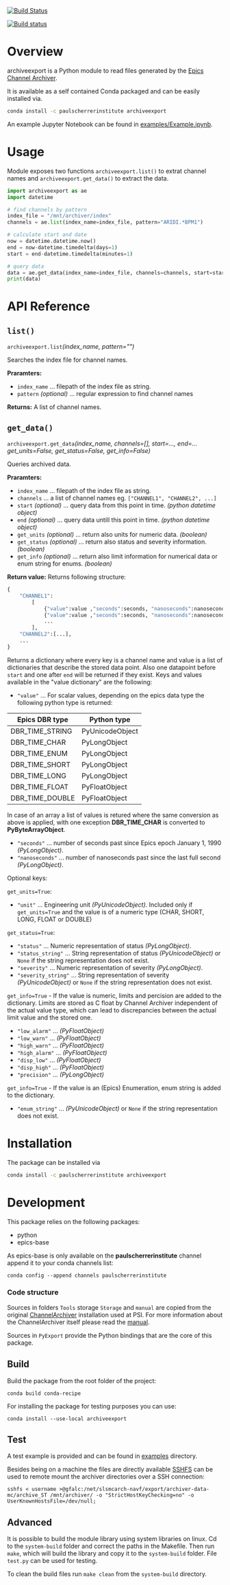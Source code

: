 [![Build Status](https://travis-ci.org/paulscherrerinstitute/archiveexport.svg?branch=master)](https://travis-ci.org/paulscherrerinstitute/archiveexport)

[![Build status](https://ci.appveyor.com/api/projects/status/311o0resbpy14wkx?svg=true)](https://ci.appveyor.com/project/simongregorebner/archiveexport)

# Overview

archiveexport is a Python module to read files generated by the [Epics Channel Archiver](https://ics-web.sns.ornl.gov/kasemir/archiver/). 

It is available as a self contained Conda packaged and can be easily installed via. 

```bash
conda install -c paulscherrerinstitute archiveexport
```

An example Jupyter Notebook can be found in [examples/Example.ipynb](examples/Example.ipynb).

# Usage

Module exposes two functions `archiveexport.list()` to extrat channel names and `archiveexport.get_data()` to extract the data. 


```python
import archiveexport as ae
import datetime

# find channels by pattern
index_file = "/mnt/archiver/index"
channels = ae.list(index_name=index_file, pattern="ARIDI.*BPM1")

# calculate start and date
now = datetime.datetime.now()
end = now-datetime.timedelta(days=1)
start = end-datetime.timedelta(minutes=1)

# query data
data = ae.get_data(index_name=index_file, channels=channels, start=start, end=end, get_units=True, get_status=True, get_info=True)
print(data)
```

# API Reference

## `list()`

`archiveexport.list`*(index_name, pattern="")*

Searches the index file for channel names.

**Praramters:**                                                                                                
* `index_name` ... filepath of the index file as string.
* `pattern` *(optional)* ... regular expression to find channel names

**Returns:** A list of channel names.

## `get_data()`

`archiveexport.get_data`*(index_name, channels=[], start=..., end=... get_units=False, get_status=False, get_info=False)*

Queries archived data.

**Praramters:**                                                                                                
* `index_name` ... filepath of the index file as string.
* `channels`   ... a list of channel names eg. `["CHANNEL1", "CHANNEL2", ...]`
* `start` *(optional)* ... query data from this point in time. *(python datetime object)* 
* `end`   *(optional)* ... query data untill this point in time. *(python datetime object)* 
* `get_units`   *(optional)* ... return also units for numeric data. *(boolean)*
* `get_status`  *(optional)* ... return also status and severity information. *(boolean)* 
* `get_info`    *(optional)* ... return also limit information for numerical data or enum string for enums. *(boolean)* 

**Return value:**
Returns following structure:
```python
{
    "CHANNEL1": 
        [
            {"value":value ,"seconds":seconds, "nanoseconds":nanoseconds, "unit":"unit", ...}
            {"value":value ,"seconds":seconds, "nanoseconds":nanoseconds, ...}
            ...
        ],
    "CHANNEL2":[...],
    ...
}   
```

Returns a dictionary where every key is a channel name and value is a list of dictionaries that describe the stored data point. Also one datapoint before `start` and one after `end` will be returned if they exist. Keys and values available in the "value dictionary" are the following:

* `"value"` ... For scalar values, depending on the epics data type the following python type is returned:

| Epics DBR type  | Python type     | 
| --------------- | --------------- | 
| DBR_TIME_STRING | PyUnicodeObject |
| DBR_TIME_CHAR   | PyLongObject   |
| DBR_TIME_ENUM   | PyLongObject   |
| DBR_TIME_SHORT  | PyLongObject   |
| DBR_TIME_LONG   | PyLongObject   |
| DBR_TIME_FLOAT  | PyFloatObject   |
| DBR_TIME_DOUBLE | PyFloatObject   |

In case of an array a list of values is retured where the same conversion as above is applied, with one exception **DBR_TIME_CHAR** is converted to **PyByteArrayObject**.
    
* `"seconds"` ... number of seconds past since Epics epoch January 1, 1990 *(PyLongObject)*.
* `"nanoseconds"` ... number of nanoseconds past since the last full second *(PyLongObject)*.

Optional keys:

`get_units=True`:
* `"unit"` ... Engineering unit *(PyUnicodeObject)*. Included only if `get_units=True` and the value is of a numeric type (CHAR, SHORT, LONG, FLOAT or DOUBLE)

`get_status=True`:
* `"status"` ... Numeric representation of status *(PyLongObject)*.
* `"status_string"` ... String representation of status *(PyUnicodeObject)* or `None` if the string representation does not exist.
* `"severity"` ... Numeric representation of severity *(PyLongObject)*.
* `"severity_string"` ... String representation of severity *(PyUnicodeObject)* or `None` if the string representation does not exist.

`get_info=True` - If the value is numeric, limits and percision are added to the dictionary. Limits are stored as C float by Channel Archiver independent of the actual value type, which can lead to discrepancies between the actual limit value and the stored one.
* `"low_alarm"` ... *(PyFloatObject)* 
* `"low_warn"` ... *(PyFloatObject)* 
* `"high_warn"` ... *(PyFloatObject)* 
* `"high_alarm"` ... *(PyFloatObject)* 
* `"disp_low"` ... *(PyFloatObject)* 
* `"disp_high"` ... *(PyFloatObject)*
* `"precision"` ... *(PyLongObject)* 

`get_info=True` - If the value is an (Epics) Enumeration, enum string is added to the dictionary.
* `"enum_string"` ... *(PyUnicodeObject)* or `None` if the string representation does not exist.

# Installation

The package can be installed via 

```bash
conda install -c paulscherrerinstitute archiveexport
```

# Development

This package relies on the following packages:

- python
- epics-base

As epics-base is only available on the **paulscherrerinstitute** channel append it to your conda channels list:

```
conda config --append channels paulscherrerinstitute
```

### Code structure
Sources in folders `Tools` storage `Storage` and `manual` are copied from the original [ChannelArchiver](http://www.sls.psi.ch/cgi-bin/cvsweb.cgi/G/EPICS/extensions/src/ChannelArchiver/) installation used at PSI. For more information about the ChannelArchiver itself please read the [manual](manual/manual.pdf). 

Sources in `PyExport` provide the Python bindings that are the core of this package.

## Build
Build the package from the root folder of the project:

```
conda build conda-recipe
```

For installing the package for testing purposes you can use:

```
conda install --use-local archiveexport
```

## Test
A test example is provided and can be found in [examples](examples) directory.

Besides being on a machine the files are directly available [SSHFS](https://linux.die.net/man/1/sshfs) can be used to remote mount the archiver directories over a SSH connection:

```
sshfs < username >@gfalc:/net/slsmcarch-navf/export/archiver-data-mc/archive_ST /mnt/archiver/ -o "StrictHostKeyChecking=no" -o UserKnownHostsFile=/dev/null;
```

## Advanced
It is possible to build the module library using system libraries on linux. Cd to the `system-build` folder and correct the paths in the Makefile. Then run `make`, which will build the library and copy it to the `system-build` folder. File `test.py` can be used for testing.

To clean the build files run `make clean` from the `system-build` directory.
